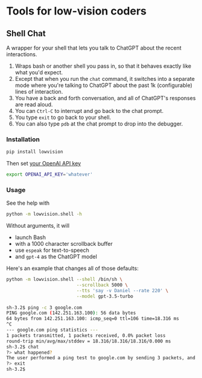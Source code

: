 # Tools for low-vision coders

## Shell Chat

A wrapper for your shell that lets you talk to ChatGPT about the recent interactions.

1. Wraps bash or another shell you pass in, so that it behaves exactly like what you'd expect.
2. Except that when you run the `chat` command, it switches into a separate mode where you're talking to ChatGPT about the past 1k (configurable) lines of interaction.
3. You have a back and forth conversation, and all of ChatGPT's responses are read aloud.
4. You can `Ctrl-C` to interrupt and go back to the chat prompt.
5. You type `exit` to go back to your shell.
6. You can also type `pdb` at the chat prompt to drop into the debugger.

### Installation

```bash
pip install lowvision
```

Then set [your OpenAI API key](https://platform.openai.com/account/api-keys)
```bash
export OPENAI_API_KEY='whatever'
```

### Usage

See the help with 

```bash
python -m lowvision.shell -h
```

Without arguments, it will
- launch Bash
- with a 1000 character scrollback buffer
- use `espeak` for text-to-speech
- and `gpt-4` as the ChatGPT model

Here's an example that changes all of those defaults:

```bash
python -m lowvision.shell --shell /bin/sh \
                          --scrollback 5000 \
                          --tts 'say -v Daniel --rate 220' \
                          --model gpt-3.5-turbo
                          
sh-3.2$ ping -c 3 google.com
PING google.com (142.251.163.100): 56 data bytes
64 bytes from 142.251.163.100: icmp_seq=0 ttl=106 time=18.316 ms
^C
--- google.com ping statistics ---
1 packets transmitted, 1 packets received, 0.0% packet loss
round-trip min/avg/max/stddev = 18.316/18.316/18.316/0.000 ms
sh-3.2$ chat
?> what happened?
The user performed a ping test to google.com by sending 3 packets, and received a reply from one packet. The response shows the IP address of google.com and the round-trip time for the packet. The test was interrupted with ^C after receiving one response.
?> exit
sh-3.2$
```

